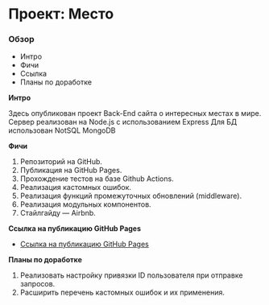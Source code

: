 # Проект: Место

### Обзор
* Интро
* Фичи
* Ссылка
* Планы по доработке

**Интро**

Здесь опубликован проект Back-End сайта о интересных местах в мире.
Сервер реализован на Node.js с использованием Express
Для БД использован NotSQL MongoDB

**Фичи**

1. Репозиторий на GitHub.
2. Публикация на GitHub Pages.
3. Прохождение тестов на базе Github Actions.
4. Реализация кастомных ошибок.
5. Реализация функций промежуточных обновлений (middleware).
6. Реализация модульных компонентов.
7. Cтайлгайду — Airbnb.

**Ссылка на публикацию GitHub Pages**

* [Ссылка на публикацию GitHub Pages](https://atadrakula.github.io/express-mesto-gha/)

**Планы по доработке**

1. Реализовать настройку привязки ID пользователя при отправке запросов.
2. Расширить перечень кастомных ошибок и их применения.
